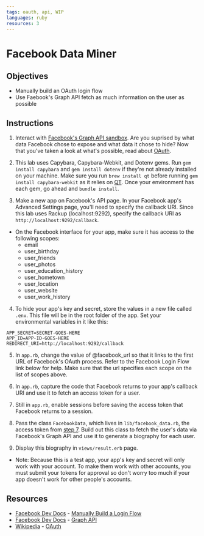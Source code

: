 ```yaml
---
tags: oauth, api, WIP
languages: ruby
resources: 3
---
```

# Facebook Data Miner

## Objectives
* Manually build an OAuth login flow
* Use Faebook's Graph API fetch as much information on the user as possible

## Instructions
1. Interact with [Facebook's Graph API sandbox](https://developers.facebook.com/tools/explorer/). Are you suprised by what data Facebook chose to expose and what data it chose to hide? Now that you've taken a look at what's possible, read about [OAuth](http://en.wikipedia.org/wiki/OAuth).

2. This lab uses Capybara, Capybara-Webkit, and Dotenv gems. Run `gem install capybara` and `gem install dotenv` if they're not already installed on your machine. Make sure you run `brew install qt` before running `gem install capybara-webkit` as it relies on [QT](https://github.com/thoughtbot/capybara-webkit/wiki/Installing-Qt-and-compiling-capybara-webkit). Once your environment has each gem, go ahead and `bundle install`.

3. Make a new app on Facebook's API page. In your Facebook app's Advanced Settings page, you'll need to specify the callback URI. Since this lab uses Rackup (localhost:9292), specify the callback URI as `http://localhost:9292/callback`. 
  * On the Facebook interface for your app, make sure it has access to the following scopes:
    * email
    * user_birthday
    * user_friends
    * user_photos
    * user_education_history
    * user_hometown
    * user_location
    * user_website
    * user_work_history


4. To hide your app's key and secret, store the values in a new file called `.env`. This file will be in the root folder of the app. Set your environmental variables in it like this:
  ```text
  APP_SECRET=SECRET-GOES-HERE
  APP_ID=APP-ID-GOES-HERE
  REDIRECT_URI=http://localhost:9292/callback
  ```
5. In `app.rb`, change the value of @facebook_url so that it links to the first URL of Facebook's OAuth process. Refer to the Facebook Login Flow link below for help. Make sure that the url specifies each scope on the list of scopes above.

6. In `app.rb`, capture the code that Facebook returns to your app's callback URI and use it to fetch an access token for a user.

7. Still in `app.rb`, enable sessions before saving the access token that Facebook returns to a session. 

8. Pass the class `FacebookData`, which lives in `lib/facebook_data.rb`, the access token from [step 7](#instructions). Build out this class to fetch the user's data via Facebook's Graph API and use it to generate a biography for each user. 

9. Display this biography in `views/result.erb` page.

* Note: Because this is a test app, your app's key and secret will only work with your account. To make them work with other accounts, you must submit your tokens for approval so don't worry too much if your app doesn't work for other people's accounts.

## Resources
* [Facebook Dev Docs](https://developers.facebook.com/docs) - [Manually Build a Login Flow](https://developers.facebook.com/docs/facebook-login/manually-build-a-login-flow/v2.1)
* [Facebook Dev Docs](https://developers.facebook.com/docs) - [Graph API](https://developers.facebook.com/tools/explorer/)
* [Wikipedia](http://en.wikipedia.org/) - [OAuth](http://en.wikipedia.org/wiki/OAuth)